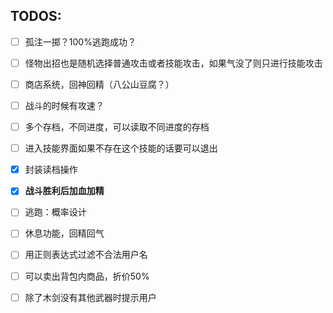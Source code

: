 ## TODOS:

- [ ] 孤注一掷？100%逃跑成功？

- [ ] 怪物出招也是随机选择普通攻击或者技能攻击，如果气没了则只进行技能攻击

- [ ] 商店系统，回神回精（八公山豆腐？）

- [ ] 战斗的时候有攻速？

- [ ] 多个存档，不同进度，可以读取不同进度的存档

- [ ] 进入技能界面如果不存在这个技能的话要可以退出

- [x] 封装读档操作


- [x] **战斗胜利后加血加精**
- [ ] 逃跑：概率设计
- [ ] 休息功能，回精回气
- [ ] 用正则表达式过滤不合法用户名
- [ ] 可以卖出背包内商品，折价50%
- [ ] 除了木剑没有其他武器时提示用户

